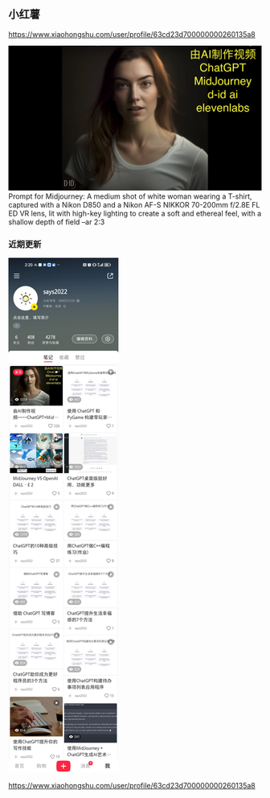 ## 小红薯

https://www.xiaohongshu.com/user/profile/63cd23d700000000260135a8

![alt 由AI制作视频](./images/1114.png)
Prompt for Midjourney:
A medium shot of white woman wearing a T-shirt, captured with a Nikon D850 and a Nikon AF-S NIKKOR 70-200mm f/2.8E FL ED VR lens, lit with high-key lighting to create a soft and ethereal feel, with a shallow depth of field –ar 2:3


### 近期更新
![alt 近期更新](./images/WechatIMG196.jpeg)



https://www.xiaohongshu.com/user/profile/63cd23d700000000260135a8
